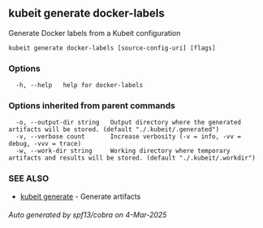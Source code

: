 ## kubeit generate docker-labels

Generate Docker labels from a Kubeit configuration

```
kubeit generate docker-labels [source-config-uri] [flags]
```

### Options

```
  -h, --help   help for docker-labels
```

### Options inherited from parent commands

```
  -o, --output-dir string   Output directory where the generated artifacts will be stored. (default "./.kubeit/.generated")
  -v, --verbose count       Increase verbosity (-v = info, -vv = debug, -vvv = trace)
  -w, --work-dir string     Working directory where temporary artifacts and results will be stored. (default "./.kubeit/.workdir")
```

### SEE ALSO

* [kubeit generate](kubeit_generate.md)	 - Generate artifacts

###### Auto generated by spf13/cobra on 4-Mar-2025
